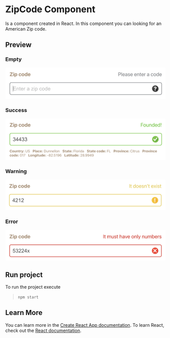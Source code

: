 # ZipCode Component

Is a component created in React. In this component you can looking for an American Zip code.

## Preview

### Empty
![ZipCodeEmpty](/public/readme/ZipCodeEmpty.png)

### Success
![ZipCodeSuccess](/public/readme/ZipCodeSuccess.png)

### Warning
![ZipCodeWarning](/public/readme/ZipCodeWarning.png)

### Error
![ZipCodeError](/public/readme/ZipCodeError.png)

## Run project

To run the project execute

> 
> `npm start`
> 


## Learn More

You can learn more in the [Create React App documentation](https://facebook.github.io/create-react-app/docs/getting-started).
To learn React, check out the [React documentation](https://reactjs.org/).